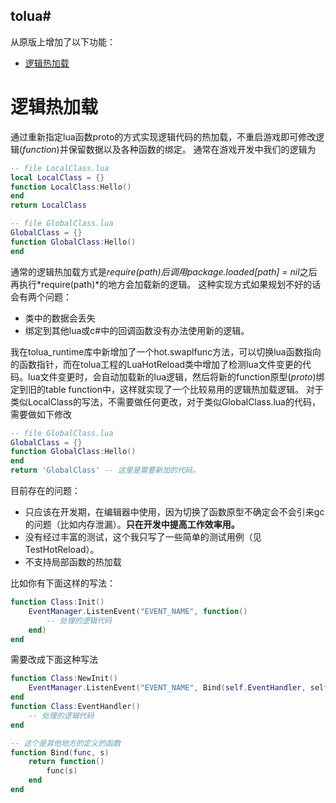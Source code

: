 ## tolua#

从原版上增加了以下功能：
- [逻辑热加载](#逻辑热加载) 

# 逻辑热加载
通过重新指定lua函数proto的方式实现逻辑代码的热加载，不重启游戏即可修改逻辑(*function*)并保留数据以及各种函数的绑定。
通常在游戏开发中我们的逻辑为
```lua
-- file LocalClass.lua
local LocalClass = {}
function LocalClass:Hello()
end
return LocalClass
```
```lua
-- file GlobalClass.lua
GlobalClass = {}
function GlobalClass:Hello()
end
```
通常的逻辑热加载方式是*require(path)*后调用*package.loaded[path] = nil*之后再执行*require(path)*的地方会加载新的逻辑。
这种实现方式如果规划不好的话会有两个问题：
- 类中的数据会丢失
- 绑定到其他lua或c#中的回调函数没有办法使用新的逻辑。

我在tolua_runtime库中新增加了一个hot.swaplfunc方法，可以切换lua函数指向的函数指针，而在tolua工程的LuaHotReload类中增加了检测lua文件变更的代码。lua文件变更时，会自动加载新的lua逻辑，然后将新的function原型(*proto*)绑定到旧的table function中，这样就实现了一个比较易用的逻辑热加载逻辑。
对于类似LocalClass的写法，不需要做任何更改，对于类似GlobalClass.lua的代码，需要做如下修改
```lua
-- file GlobalClass.lua
GlobalClass = {}
function GlobalClass:Hello()
end
return 'GlobalClass' -- 这里是需要新加的代码。
```

目前存在的问题：
- 只应该在开发期，在编辑器中使用，因为切换了函数原型不确定会不会引来gc的问题（比如内存泄漏）。**只在开发中提高工作效率用。**
- 没有经过丰富的测试，这个我只写了一些简单的测试用例（见TestHotReload）。
- 不支持局部函数的热加载

比如你有下面这样的写法：
```lua
function Class:Init()
    EventManager.ListenEvent("EVENT_NAME", function()
        -- 处理的逻辑代码
    end)
end
```
需要改成下面这种写法
```lua
function Class:NewInit()
    EventManager.ListenEvent("EVENT_NAME", Bind(self.EventHandler, self))
end
function Class:EventHandler()
    -- 处理的逻辑代码
end

-- 这个是其他地方的定义的函数
function Bind(func, s)
    return function()
        func(s)
    end
end
```


